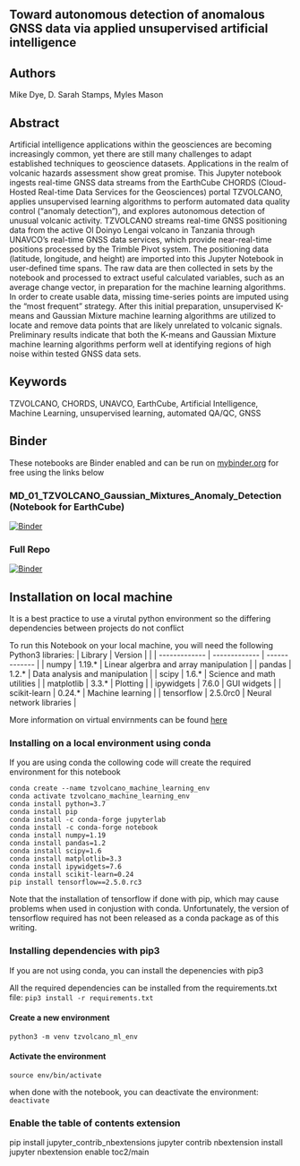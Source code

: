 ## Toward autonomous detection of anomalous GNSS data via applied unsupervised artificial intelligence 

## Authors
Mike Dye, D. Sarah Stamps, Myles Mason

## Abstract
Artificial intelligence applications within the geosciences are becoming increasingly common, yet there are still many challenges to adapt established techniques to geoscience datasets. Applications in the realm of volcanic hazards assessment show great promise. This Jupyter notebook ingests real-time GNSS data streams from the EarthCube CHORDS (Cloud-Hosted Real-time Data Services for the Geosciences) portal TZVOLCANO, applies unsupervised learning algorithms to perform automated data quality control (“anomaly detection”), and explores autonomous detection of unusual volcanic activity. TZVOLCANO streams real-time GNSS positioning data from the active Ol Doinyo Lengai volcano in Tanzania through UNAVCO’s real-time GNSS data services, which provide near-real-time positions processed by the Trimble Pivot system. The positioning data (latitude, longitude, and height) are imported into this Jupyter Notebook in user-defined time spans. The raw data are then collected in sets by the notebook and processed to extract useful calculated variables, such as an average change vector, in preparation for the machine learning algorithms. In order to create usable data, missing time-series points are imputed using the “most frequent” strategy. After this initial preparation, unsupervised K-means and Gaussian Mixture machine learning algorithms are utilized to  locate and remove data points that are likely unrelated to volcanic signals. Preliminary results indicate that both the K-means and Gaussian Mixture machine learning algorithms perform well at identifying regions of high noise within tested GNSS data sets.

## Keywords
TZVOLCANO, CHORDS, UNAVCO, EarthCube, Artificial Intelligence, Machine Learning, unsupervised learning, automated QA/QC, GNSS

## Binder
These notebooks are Binder enabled and can be run on [mybinder.org](https://mybinder.org/) for free using the links below

### MD_01_TZVOLCANO_Gaussian_Mixtures_Anomaly_Detection (Notebook for EarthCube) 
[![Binder](https://mybinder.org/badge_logo.svg)](https://mybinder.org/v2/gh/mdye/TZVOLCANO_machine_learning.git/HEAD?filepath=MD_01_TZVOLCANO_Gaussian_Mixtures_Anomaly_Detection.ipynb)


### Full Repo
[![Binder](https://mybinder.org/badge_logo.svg)](https://mybinder.org/v2/gh/mdye/TZVOLCANO_machine_learning.git/HEAD)


## Installation on local machine

It is a best practice to use a virutal python environment so the differing dependencies between projects do not conflict


To run this Notebook on your local machine, you will need the following Python3 libraries:
| Library  | Version | |
| ------------- | ------------- | ------------- |
| numpy | 1.19.* | Linear algerbra and array manipulation |
| pandas | 1.2.* | Data analysis and manipulation |
| scipy | 1.6.* | Science and math utilities |
| matplotlib | 3.3.* | Plotting |
| ipywidgets | 7.6.0 | GUI widgets |
| scikit-learn | 0.24.* | Machine learning  |
| tensorflow | 2.5.0rc0 | Neural network libraries |




More information on virtual envirnments can be found [here](https://realpython.com/python-virtual-environments-a-primer/)

### Installing on a local environment using conda
If you are using conda the collowing code will create the required environment for this notebook
```
conda create --name tzvolcano_machine_learning_env
conda activate tzvolcano_machine_learning_env
conda install python=3.7
conda install pip
conda install -c conda-forge jupyterlab
conda install -c conda-forge notebook
conda install numpy=1.19
conda install pandas=1.2
conda install scipy=1.6
conda install matplotlib=3.3
conda install ipywidgets=7.6
conda install scikit-learn=0.24
pip install tensorflow==2.5.0.rc3
```


Note that the installation of tensorflow if done with pip, which may cause problems when used in conjustion with conda.
Unfortunately, the version of tensorflow required has not been released as a conda package as of this writing.

### Installing dependencies with pip3
If you are not using conda, you can install the depenencies with pip3

All the required dependencies can be installed from the requirements.txt file:
`pip3 install -r requirements.txt`

#### Create a new environment
`python3 -m venv tzvolcano_ml_env`

#### Activate the environment
`source env/bin/activate`

when done with the notebook, you can deactivate the environment:
`deactivate`



### Enable the table of contents extension
pip install jupyter_contrib_nbextensions
jupyter contrib nbextension install 
jupyter nbextension enable toc2/main






